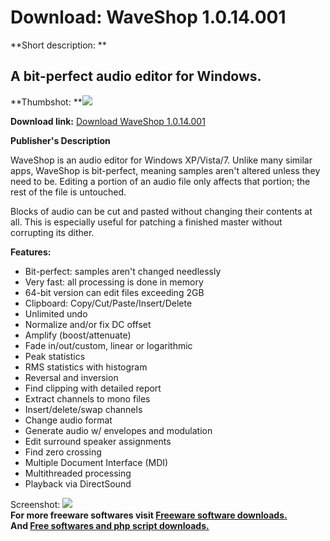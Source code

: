 # Download: WaveShop 1.0.14.001

**Short description: **

## A bit-perfect audio editor for Windows.

  
**Thumbshot: **![](http://www.freewarefiles.com/screenshot/waveshop_md.jpg)   
  
**Download link:** [Download WaveShop 1.0.14.001](http://freesoftwares.boysofts.com/WaveShop_program_83408.html)  
  

**Publisher's Description**  
  

WaveShop is an audio editor for Windows XP/Vista/7. Unlike many similar apps,
WaveShop is bit-perfect, meaning samples aren't altered unless they need to
be. Editing a portion of an audio file only affects that portion; the rest of
the file is untouched.

Blocks of audio can be cut and pasted without changing their contents at all.
This is especially useful for patching a finished master without corrupting
its dither.

**Features:**

  * Bit-perfect: samples aren't changed needlessly 
  * Very fast: all processing is done in memory 
  * 64-bit version can edit files exceeding 2GB 
  * Clipboard: Copy/Cut/Paste/Insert/Delete 
  * Unlimited undo 
  * Normalize and/or fix DC offset 
  * Amplify (boost/attenuate) 
  * Fade in/out/custom, linear or logarithmic 
  * Peak statistics 
  * RMS statistics with histogram 
  * Reversal and inversion 
  * Find clipping with detailed report 
  * Extract channels to mono files 
  * Insert/delete/swap channels 
  * Change audio format 
  * Generate audio w/ envelopes and modulation 
  * Edit surround speaker assignments 
  * Find zero crossing 
  * Multiple Document Interface (MDI) 
  * Multithreaded processing 
  * Playback via DirectSound 

  
  
Screenshot: ![](http://www.freewarefiles.com/screenshot/waveshop.jpg)  
**For more freeware softwares visit [Freeware software downloads.](http://freesoftwares.boysofts.com/)**   
**And [Free softwares and php script downloads.](http://www.boysofts.com/)**

